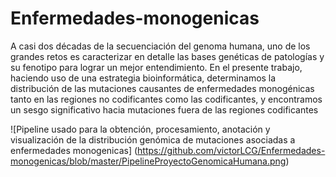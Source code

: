 # Enfermedades-monogenicas

A casi dos décadas de la secuenciación del genoma humana, uno de los grandes retos es caracterizar en detalle las bases genéticas de patologías y su fenotipo para lograr un mejor entendimiento. En el presente trabajo, haciendo uso de una estrategia bioinformática, determinamos la distribución de las mutaciones causantes de enfermedades monogénicas tanto en las regiones no codificantes como las codificantes, y encontramos un sesgo significativo hacia mutaciones fuera de las regiones codificantes

![Pipeline usado para la obtención, procesamiento, anotación y visualización de la distribución genómica de mutaciones asociadas a enfermedades monogenicas] (https://github.com/victorLCG/Enfermedades-monogenicas/blob/master/PipelineProyectoGenomicaHumana.png)
